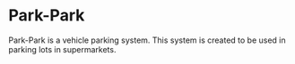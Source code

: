 # Park-Park
Park-Park is a vehicle parking system. This system is created to be used in parking lots in supermarkets.